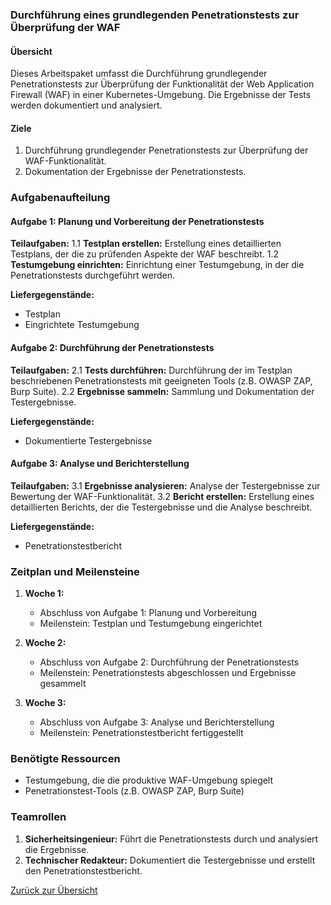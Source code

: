 ### Durchführung eines grundlegenden Penetrationstests zur Überprüfung der WAF

#### Übersicht
Dieses Arbeitspaket umfasst die Durchführung grundlegender Penetrationstests zur Überprüfung der Funktionalität der Web Application Firewall (WAF) in einer Kubernetes-Umgebung. Die Ergebnisse der Tests werden dokumentiert und analysiert.

#### Ziele
1. Durchführung grundlegender Penetrationstests zur Überprüfung der WAF-Funktionalität.
2. Dokumentation der Ergebnisse der Penetrationstests.

### Aufgabenaufteilung

#### Aufgabe 1: Planung und Vorbereitung der Penetrationstests

**Teilaufgaben:**
1.1 **Testplan erstellen:** Erstellung eines detaillierten Testplans, der die zu prüfenden Aspekte der WAF beschreibt.
1.2 **Testumgebung einrichten:** Einrichtung einer Testumgebung, in der die Penetrationstests durchgeführt werden.

**Liefergegenstände:**
- Testplan
- Eingrichtete Testumgebung

#### Aufgabe 2: Durchführung der Penetrationstests

**Teilaufgaben:**
2.1 **Tests durchführen:** Durchführung der im Testplan beschriebenen Penetrationstests mit geeigneten Tools (z.B. OWASP ZAP, Burp Suite).
2.2 **Ergebnisse sammeln:** Sammlung und Dokumentation der Testergebnisse.

**Liefergegenstände:**
- Dokumentierte Testergebnisse

#### Aufgabe 3: Analyse und Berichterstellung

**Teilaufgaben:**
3.1 **Ergebnisse analysieren:** Analyse der Testergebnisse zur Bewertung der WAF-Funktionalität.
3.2 **Bericht erstellen:** Erstellung eines detaillierten Berichts, der die Testergebnisse und die Analyse beschreibt.

**Liefergegenstände:**
- Penetrationstestbericht

### Zeitplan und Meilensteine

1. **Woche 1:**
   - Abschluss von Aufgabe 1: Planung und Vorbereitung
   - Meilenstein: Testplan und Testumgebung eingerichtet

2. **Woche 2:**
   - Abschluss von Aufgabe 2: Durchführung der Penetrationstests
   - Meilenstein: Penetrationstests abgeschlossen und Ergebnisse gesammelt

3. **Woche 3:**
   - Abschluss von Aufgabe 3: Analyse und Berichterstellung
   - Meilenstein: Penetrationstestbericht fertiggestellt

### Benötigte Ressourcen

- Testumgebung, die die produktive WAF-Umgebung spiegelt
- Penetrationstest-Tools (z.B. OWASP ZAP, Burp Suite)

### Teamrollen

1. **Sicherheitsingenieur:** Führt die Penetrationstests durch und analysiert die Ergebnisse.
2. **Technischer Redakteur:** Dokumentiert die Testergebnisse und erstellt den Penetrationstestbericht.

[Zurück zur Übersicht](index.md)